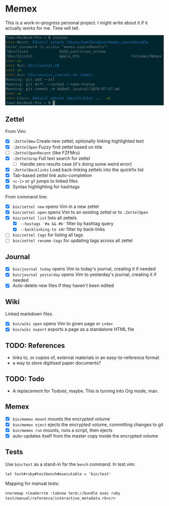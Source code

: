 Memex
=====

This is a work-in-progress personal project. I might write about it if it
actually works for me. Time will tell.

![Screenshot of this project running](doc/example.png)


Zettel
------

From Vim:

 - [X] `:ZettelNew` Create new zettel, optionally linking highlighted text
 - [X] `:ZettelOpen` Fuzzy find zettel based on title
 - [ ] `:ZettelOpenRecent` (like FZFMru)
 - [X] `:ZettelGrep` Full text search for zettel
   - [ ] Handle zero results case (it's doing some weird error)
 - [X] `:ZettelBacklinks` Load back-linking zettels into the quickfix list
 - [X] Tab-based zettel link auto-completion
 - [X] `<c-]>` or `gf` jumps to linked files
 - [X] Syntax highlighting for hashtags

From command line:

 - [X] `bin/zettel new` opens Vim in a new zettel
 - [X] `bin/zettel open` opens Vim to an existing zettel or to `:ZettelOpen`
 - [X] `bin/zettel list` lists all zettels
   - [X] `--hastags '#a && #b'` filter by hashtag query
   - [X] `--backlinking-to x0r` filter by back-links
 - [ ] `bin/zettel tags` for listing all tags
 - [ ] `bin/zettel rename-tags` for updating tags across all zettel

Journal
-------

 - [X] `bin/journal today` opens Vim to today's journal, creating it if needed
 - [X] `bin/journal yesterday` opens Vim to yesterday's journal, creating it if needed
 - [X] Auto-delete new files if they haven't been edited

Wiki
----

Linked markdown files.

 - [X] `bin/wiki open` opens Vim to given page or `index`
 - [X] `bin/wiki export` exports a page as a standalone HTML file

TODO: References
----------------

 - links to, or copies of, external materials in an easy-to-reference
   format
 - a way to store digitised paper documents?

TODO: Todo
----------

 - A replacement for Todoist, maybe. This is turning into Org mode, man.

Memex
-----

 - [X] `bin/memex mount` mounts the encrypted volume
 - [X] `bin/memex eject` ejects the encrypted volume, committing changes to git
 - [X] `bin/memex run` mounts, runs a script, then ejects
 - [X] auto-updates itself from the master copy inside the encrypted volume

Tests
-----

Use `bin/test` as a stand-in for the `bench` command. In test.vim:


```vim
let test#ruby#testbench#executable = 'bin/test'
```

Mapping for manual tests:

```vim
nnoremap <leader>tm :tabnew term://bundle exec ruby test/manual/reference/interactive_metadata.rb<cr>
```
